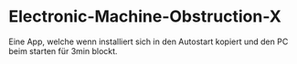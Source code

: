 # Electronic-Machine-Obstruction-X
Eine App, welche wenn installiert sich in den Autostart kopiert und den PC beim starten für 3min blockt.  
